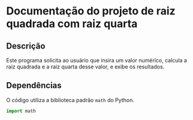 # Documentação do projeto de raiz quadrada com raiz quarta

## Descrição

Este programa solicita ao usuário que insira um valor numérico, calcula a raiz quadrada e a raiz quarta desse valor, e exibe os resultados.

## Dependências

O código utiliza a biblioteca padrão `math` do Python.

```python
import math

